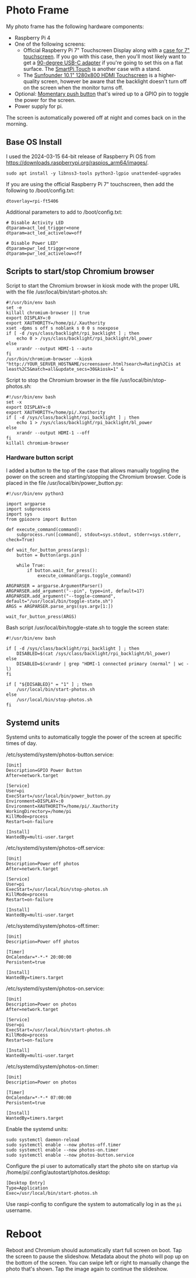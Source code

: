 # Photo Frame

My photo frame has the following hardware components:

- Raspberry Pi 4
- One of the following screens:
  - Official Raspberry Pi 7" Touchscreen Display along with a
    [case for 7" touchscreen](https://thepihut.com/products/raspberry-pi-official-7-touchscreen-case).
    If you go with this case, then you'll most likely want to get a
    [90-degree USB-C adapter](https://thepihut.com/products/usb-c-angle-adapter) if you're going
    to set this on a flat surface. The [SmartPi Touch](https://www.sparkfun.com/products/14059) is
    another case with a stand.
  - The
    [Sunfounder 10.1" 1280x800 HDMI Touchscreen](https://www.sunfounder.com/products/10inch-touchscreen-for-raspberrypi)
    is a higher-quality screen, however be aware that the backlight doesn't turn off on the
    screen when the monitor turns off.
- Optional: [Momentary push button](https://www.adafruit.com/product/1445) that's wired
  up to a GPIO pin to toggle the power for the screen.
- Power supply for pi.

The screen is automatically powered off at night and comes back on in the morning.

## Base OS Install

I used the 2024-03-15 64-bit release of Raspberry Pi OS from
https://downloads.raspberrypi.org/raspios_arm64/images/.

    sudo apt install -y libnss3-tools python3-lgpio unattended-upgrades

If you are using the official Raspberry Pi 7" touchscreen, then
add the following to /boot/config.txt:

    dtoverlay=rpi-ft5406

Additional parameters to add to /boot/config.txt:

    # Disable Activity LED
    dtparam=act_led_trigger=none
    dtparam=act_led_activelow=off

    # Disable Power LED"
    dtparam=pwr_led_trigger=none
    dtparam=pwr_led_activelow=off

## Scripts to start/stop Chromium browser

Script to start the Chromium browser in kiosk mode with the proper URL with the file
/usr/local/bin/start-photos.sh:

    #!/usr/bin/env bash
    set -e
    killall chromium-browser || true
    export DISPLAY=:0
    export XAUTHORITY=/home/pi/.Xauthority
    xset -dpms s off s noblank s 0 0 s noexpose
    if [ -d /sys/class/backlight/rpi_backlight ] ; then
    	echo 0 > /sys/class/backlight/rpi_backlight/bl_power
    else
    	xrandr --output HDMI-1 --auto
    fi
    /usr/bin/chromium-browser --kiosk "http://YOUR_SERVER_HOSTNAME/screensaver.html?search=Rating%2Cis at least%2C5&match=all&update_secs=30&kiosk=1" &

Script to stop the Chromium browser in the file /usr/local/bin/stop-photos.sh:

    #!/usr/bin/env bash
    set -x
    export DISPLAY=:0
    export XAUTHORITY=/home/pi/.Xauthority
    if [ -d /sys/class/backlight/rpi_backlight ] ; then
    	echo 1 > /sys/class/backlight/rpi_backlight/bl_power
    else
    	xrandr --output HDMI-1 --off
    fi
    killall chromium-browser

### Hardware button script

I added a button to the top of the case that allows manually toggling the power on the screen
and starting/stopping the Chromium browser. Code is placed in the file
/usr/local/bin/power_button.py:

    #!/usr/bin/env python3
    
    import argparse
    import subprocess
    import sys
    from gpiozero import Button
    
    def execute_command(command):
        subprocess.run([command], stdout=sys.stdout, stderr=sys.stderr, check=True)
    
    def wait_for_button_press(args):
        button = Button(args.pin)
    
        while True:
            if button.wait_for_press():
                execute_command(args.toggle_command)
    
    ARGPARSER = argparse.ArgumentParser()
    ARGPARSER.add_argument("--pin", type=int, default=17)
    ARGPARSER.add_argument("--toggle-command", default="/usr/local/bin/toggle-state.sh")
    ARGS = ARGPARSER.parse_args(sys.argv[1:])
    
    wait_for_button_press(ARGS)

Bash script /usr/local/bin/toggle-state.sh to toggle the screen state:

    #!/usr/bin/env bash
    
    if [ -d /sys/class/backlight/rpi_backlight ] ; then
    	DISABLED=$(cat /sys/class/backlight/rpi_backlight/bl_power)
    else
    	DISABLED=$(xrandr | grep "HDMI-1 connected primary (normal" | wc -l)
    fi
    
    if [ "${DISABLED}" = "1" ] ; then
    	/usr/local/bin/start-photos.sh
    else
    	/usr/local/bin/stop-photos.sh
    fi

## Systemd units

Systemd units to automatically toggle the power of the screen at specific times of day.

/etc/systemd/system/photos-button.service:

    [Unit]
    Description=GPIO Power Button
    After=network.target
    
    [Service]
    User=pi
    ExecStart=/usr/local/bin/power_button.py
    Environment=DISPLAY=:0
    Environment=XAUTHORITY=/home/pi/.Xauthority
    WorkingDirectory=/home/pi
    KillMode=process
    Restart=on-failure
    
    [Install]
    WantedBy=multi-user.target

/etc/systemd/system/photos-off.service:

    [Unit]
    Description=Power off photos
    After=network.target
    
    [Service]
    User=pi
    ExecStart=/usr/local/bin/stop-photos.sh
    KillMode=process
    Restart=on-failure
    
    [Install]
    WantedBy=multi-user.target

/etc/systemd/system/photos-off.timer:

    [Unit]
    Description=Power off photos
    
    [Timer]
    OnCalendar=*-*-* 20:00:00
    Persistent=true
    
    [Install]
    WantedBy=timers.target

/etc/systemd/system/photos-on.service:

    [Unit]
    Description=Power on photos
    After=network.target
    
    [Service]
    User=pi
    ExecStart=/usr/local/bin/start-photos.sh
    KillMode=process
    Restart=on-failure
    
    [Install]
    WantedBy=multi-user.target

/etc/systemd/system/photos-on.timer:

    [Unit]
    Description=Power on photos
    
    [Timer]
    OnCalendar=*-*-* 07:00:00
    Persistent=true
    
    [Install]
    WantedBy=timers.target

Enable the systemd units:

    sudo systemctl daemon-reload
    sudo systemctl enable --now photos-off.timer
    sudo systemctl enable --now photos-on.timer
    sudo systemctl enable --now photos-button.service

Configure the pi user to automatically start the photo site on startup via
/home/pi/.config/autostart/photos.desktop:

    [Desktop Entry]
    Type=Application
    Exec=/usr/local/bin/start-photos.sh

Use raspi-config to configure the system to automatically log in as the
`pi` username.

# Reboot

Reboot and Chromium should automatically start full screen on boot. Tap the screen to pause the
slideshow. Metadata about the photo will pop up on the bottom of the screen. You can swipe left
or right to manually change the photo that's shown. Tap the image again to continue the slideshow.
